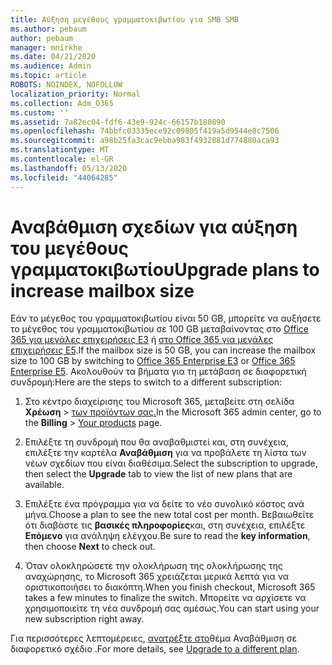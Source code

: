 ```yaml
---
title: Αύξηση μεγέθους γραμματοκιβωτίου για SMB SMB
ms.author: pebaum
author: pebaum
manager: mnirkhe
ms.date: 04/21/2020
ms.audience: Admin
ms.topic: article
ROBOTS: NOINDEX, NOFOLLOW
localization_priority: Normal
ms.collection: Adm_O365
ms.custom: ''
ms.assetid: 7a82ec04-fdf6-43e9-924c-66157b180890
ms.openlocfilehash: 74bbfc03335ece92c09805f419a5d9544e8c7506
ms.sourcegitcommit: a98b25fa3cac9ebba983f4932881d774880aca93
ms.translationtype: MT
ms.contentlocale: el-GR
ms.lasthandoff: 05/13/2020
ms.locfileid: "44064285"
---
```

# <a name="upgrade-plans-to-increase-mailbox-size"></a><span data-ttu-id="e0932-102">Αναβάθμιση σχεδίων για αύξηση του μεγέθους γραμματοκιβωτίου</span><span class="sxs-lookup"><span data-stu-id="e0932-102">Upgrade plans to increase mailbox size</span></span>

<span data-ttu-id="e0932-103">Εάν το μέγεθος του γραμματοκιβωτίου είναι 50 GB, μπορείτε να αυξήσετε το μέγεθος του γραμματοκιβωτίου σε 100 GB μεταβαίνοντας στο [Office 365 για μεγάλες επιχειρήσεις E3](https://products.office.com/business/office-365-enterprise-e3-business-software) ή [στο Office 365 για μεγάλες επιχειρήσεις E5](https://products.office.com/business/office-365-enterprise-e5-business-software).</span><span class="sxs-lookup"><span data-stu-id="e0932-103">If the mailbox size is 50 GB, you can increase the mailbox size to 100 GB by switching to [Office 365 Enterprise E3](https://products.office.com/business/office-365-enterprise-e3-business-software) or [Office 365 Enterprise E5](https://products.office.com/business/office-365-enterprise-e5-business-software).</span></span> <span data-ttu-id="e0932-104">Ακολουθούν τα βήματα για τη μετάβαση σε διαφορετική συνδρομή:</span><span class="sxs-lookup"><span data-stu-id="e0932-104">Here are the steps to switch to a different subscription:</span></span>
  
1. <span data-ttu-id="e0932-105">Στο κέντρο διαχείρισης του Microsoft 365, μεταβείτε στη σελίδα **Χρέωση**  >  [των προϊόντων σας.](https://go.microsoft.com/fwlink/p/?linkid=842054)</span><span class="sxs-lookup"><span data-stu-id="e0932-105">In the Microsoft 365 admin center, go to the **Billing** > [Your products](https://go.microsoft.com/fwlink/p/?linkid=842054) page.</span></span>

2. <span data-ttu-id="e0932-106">Επιλέξτε τη συνδρομή που θα αναβαθμιστεί και, στη συνέχεια, επιλέξτε την καρτέλα **Αναβάθμιση** για να προβάλετε τη λίστα των νέων σχεδίων που είναι διαθέσιμα.</span><span class="sxs-lookup"><span data-stu-id="e0932-106">Select the subscription to upgrade, then select the **Upgrade** tab to view the list of new plans that are available.</span></span>

3. <span data-ttu-id="e0932-107">Επιλέξτε ένα πρόγραμμα για να δείτε το νέο συνολικό κόστος ανά μήνα.</span><span class="sxs-lookup"><span data-stu-id="e0932-107">Choose a plan to see the new total cost per month.</span></span> <span data-ttu-id="e0932-108">Βεβαιωθείτε ότι διαβάστε τις **βασικές πληροφορίες**και, στη συνέχεια, επιλέξτε **Επόμενο** για ανάληψη ελέγχου.</span><span class="sxs-lookup"><span data-stu-id="e0932-108">Be sure to read the **key information**, then choose **Next** to check out.</span></span>

4. <span data-ttu-id="e0932-109">Όταν ολοκληρώσετε την ολοκλήρωση της ολοκλήρωσης της αναχώρησης, το Microsoft 365 χρειάζεται μερικά λεπτά για να οριστικοποιήσει το διακόπτη.</span><span class="sxs-lookup"><span data-stu-id="e0932-109">When you finish checkout, Microsoft 365 takes a few minutes to finalize the switch.</span></span> <span data-ttu-id="e0932-110">Μπορείτε να αρχίσετε να χρησιμοποιείτε τη νέα συνδρομή σας αμέσως.</span><span class="sxs-lookup"><span data-stu-id="e0932-110">You can start using your new subscription right away.</span></span>

<span data-ttu-id="e0932-111">Για περισσότερες λεπτομέρειες, [ανατρέξτε στο](https://docs.microsoft.com/microsoft-365/commerce/subscriptions/upgrade-to-different-plan)θέμα Αναβάθμιση σε διαφορετικό σχέδιο .</span><span class="sxs-lookup"><span data-stu-id="e0932-111">For more details, see [Upgrade to a different plan](https://docs.microsoft.com/microsoft-365/commerce/subscriptions/upgrade-to-different-plan).</span></span>